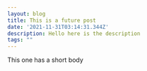 ```yaml
---
layout: blog
title: This is a future post
date: '2021-11-31T03:14:31.344Z'
description: Hello here is the description
tags: ""
---
```

This one has a short body 
